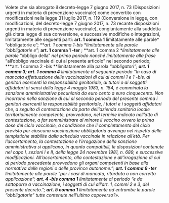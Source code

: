 Volete che sia abrogato il decreto-legge 7 giugno 2017, n. 73 (Disposizioni urgenti in materia di prevenzione vaccinale) come convertito con modificazioni nella legge 31 luglio 2017, n. 119 (Conversione in legge, con modificazioni, del decreto-legge 7 giugno 2017, n. 73 recante disposizioni urgenti in materia di prevenzione vaccinale), congiuntamente alla suddetta già citata legge di sua conversione, e successive modifiche o integrazioni, limitatamente alle seguenti parti: **art. 1 comma 1** limitatamente alle parole* “obbligatorie e”; ***art. 1 comma 1-bis* **limitatamente alle parole “obbligatorie e”;* **art. 1 comma 1 -ter** ; **art. 1 comma 2 **limitatamente alle parole* “obbligo della” *nel primo periodo nonché limitatamente alla frase* “all’obbligo vaccinale di cui al presente articolo” nel secondo periodo; ***art. 1 comma 2 -bis **limitatamente alla parola *“obbligatori”; ***art. 1 comma 3**; **art. 1 comma 4** limitatamente al seguente periodo* “In caso di mancata effettuazione delle vaccinazioni di cui ai commi 1 e 1 -bis, ai genitori esercenti la responsabilità genitoriale, ai tutori o ai soggetti affidatari ai sensi della legge 4 maggio 1983, n. 184, è comminata la sanzione amministrativa pecuniaria da euro cento a euro cinquecento. Non incorrono nella sanzione di cui al secondo periodo del presente comma i genitori esercenti la responsabilità genitoriale, i tutori e i soggetti affidatari che, a seguito di contestazione da parte dell’azienda sanitaria locale territorialmente competente, provvedano, nel termine indicato nell’atto di contestazione, a far somministrare al minore il vaccino ovvero la prima dose del ciclo vaccinale, a condizione che il completamento del ciclo previsto per ciascuna vaccinazione obbligatoria avvenga nel rispetto delle tempistiche stabilite dalla schedula vaccinale in relazione all’età. Per l’accertamento, la contestazione e l’irrogazione della sanzione amministrativa si applicano, in quanto compatibili, le disposizioni contenute nel capo I, sezioni I e II, della legge 24 novembre 1981, n. 689, e successive modificazioni. All’accertamento, alla contestazione e all’irrogazione di cui al periodo precedente provvedono gli organi competenti in base alla normativa delle regioni o delle province autonome.”; ***art. 1 comma 6 -ter** limitatamente alle parole* “per i casi di mancata, ritardata o non corretta applicazione”; ***art. 4 -bis comma 1** limitatamente al periodo* “e da sottoporre a vaccinazione, i soggetti di cui all’art. 1, commi 2 e 3, del presente decreto.”; ***art. 5 comma 1** limitatamente ad entrambe le parole* “obbligatorie” *tutte contenute nell’ultimo capoverso*?».*


